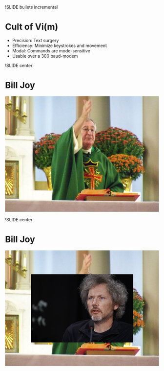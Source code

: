 !SLIDE bullets incremental
# Cult of Vi(m)

* Precision: Text surgery
* Efficiency: Minimize keystrokes and movement
* Modal: Commands are mode-sensitive
* Usable over a 300 baud-modem

!SLIDE center
# Bill Joy

![father-bill-joy.jpg](father-bill-joy.jpg)

!SLIDE center
# Bill Joy

![both-bill-joys.jpg](both-bill-joys.jpg)
